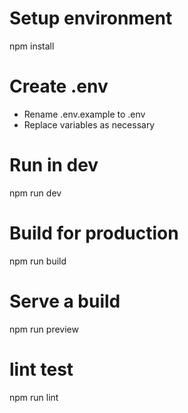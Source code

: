 # Setup environment

npm install

# Create .env

- Rename .env.example to .env
- Replace variables as necessary

# Run in dev

npm run dev

# Build for production

npm run build

# Serve a build

npm run preview

# lint test

npm run lint
